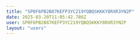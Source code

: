 ```yaml
---
title: "SP0F6PB2B87KEFP3YC219YQBQSKKKY8RXR3YN2P"
date: 2025-03-20T11:05:42.786Z
user: SP0F6PB2B87KEFP3YC219YQBQSKKKY8RXR3YN2P
layout: "users"
---
```

    